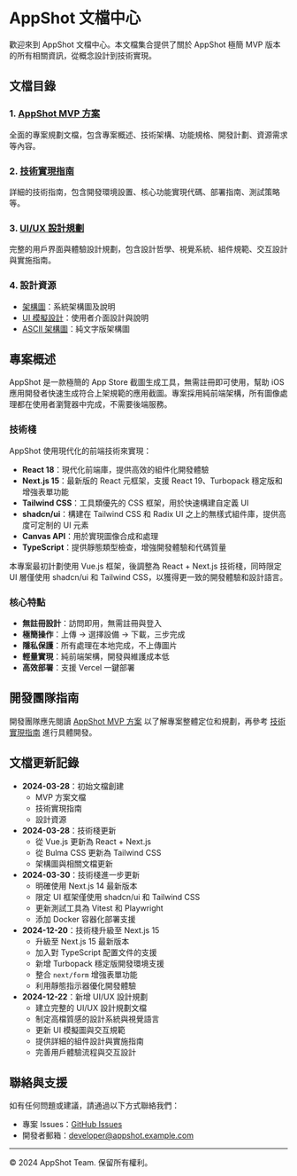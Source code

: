 # AppShot 文檔中心

歡迎來到 AppShot 文檔中心。本文檔集合提供了關於 AppShot 極簡 MVP 版本的所有相關資訊，從概念設計到技術實現。

## 文檔目錄

### 1. [AppShot MVP 方案](./AppShot_MVP_Plan.md)

全面的專案規劃文檔，包含專案概述、技術架構、功能規格、開發計劃、資源需求等內容。

### 2. [技術實現指南](./AppShot_Technical_Guide.md)

詳細的技術指南，包含開發環境設置、核心功能實現代碼、部署指南、測試策略等。

### 3. [UI/UX 設計規劃](./AppShot_UI_UX_Design_Guide.md)

完整的用戶界面與體驗設計規劃，包含設計哲學、視覺系統、組件規範、交互設計與實施指南。

### 4. 設計資源

- [架構圖](./images/architecture.md)：系統架構圖及說明
- [UI 模擬設計](./images/mockup.md)：使用者介面設計與說明
- [ASCII 架構圖](./images/architecture_ascii.txt)：純文字版架構圖

## 專案概述

AppShot 是一款極簡的 App Store 截圖生成工具，無需註冊即可使用，幫助 iOS 應用開發者快速生成符合上架規範的應用截圖。專案採用純前端架構，所有圖像處理都在使用者瀏覽器中完成，不需要後端服務。

### 技術棧

AppShot 使用現代化的前端技術來實現：

- **React 18**：現代化前端庫，提供高效的組件化開發體驗
- **Next.js 15**：最新版的 React 元框架，支援 React 19、Turbopack 穩定版和增強表單功能
- **Tailwind CSS**：工具類優先的 CSS 框架，用於快速構建自定義 UI
- **shadcn/ui**：構建在 Tailwind CSS 和 Radix UI 之上的無樣式組件庫，提供高度可定制的 UI 元素
- **Canvas API**：用於實現圖像合成和處理
- **TypeScript**：提供靜態類型檢查，增強開發體驗和代碼質量

本專案最初計劃使用 Vue.js 框架，後調整為 React + Next.js 技術棧，同時限定 UI 層僅使用 shadcn/ui 和 Tailwind CSS，以獲得更一致的開發體驗和設計語言。

### 核心特點

- **無註冊設計**：訪問即用，無需註冊與登入
- **極簡操作**：上傳 → 選擇設備 → 下載，三步完成
- **隱私保護**：所有處理在本地完成，不上傳圖片
- **輕量實現**：純前端架構，開發與維護成本低
- **高效部署**：支援 Vercel 一鍵部署

## 開發團隊指南

開發團隊應先閱讀 [AppShot MVP 方案](./AppShot_MVP_Plan.md) 以了解專案整體定位和規劃，再參考 [技術實現指南](./AppShot_Technical_Guide.md) 進行具體開發。

## 文檔更新記錄

- **2024-03-28**：初始文檔創建
  - MVP 方案文檔
  - 技術實現指南
  - 設計資源
- **2024-03-28**：技術棧更新
  - 從 Vue.js 更新為 React + Next.js
  - 從 Bulma CSS 更新為 Tailwind CSS
  - 架構圖與相關文檔更新
- **2024-03-30**：技術棧進一步更新
  - 明確使用 Next.js 14 最新版本
  - 限定 UI 框架僅使用 shadcn/ui 和 Tailwind CSS
  - 更新測試工具為 Vitest 和 Playwright
  - 添加 Docker 容器化部署支援
- **2024-12-20**：技術棧升級至 Next.js 15
  - 升級至 Next.js 15 最新版本
  - 加入對 TypeScript 配置文件的支援
  - 新增 Turbopack 穩定版開發環境支援
  - 整合 `next/form` 增強表單功能
  - 利用靜態指示器優化開發體驗
- **2024-12-22**：新增 UI/UX 設計規劃
  - 建立完整的 UI/UX 設計規劃文檔
  - 制定高檔質感的設計系統與視覺語言
  - 更新 UI 模擬圖與交互規範
  - 提供詳細的組件設計與實施指南
  - 完善用戶體驗流程與交互設計

## 聯絡與支援

如有任何問題或建議，請通過以下方式聯絡我們：

- 專案 Issues：[GitHub Issues](https://github.com/example/appshot/issues)
- 開發者郵箱：developer@appshot.example.com

---

© 2024 AppShot Team. 保留所有權利。
